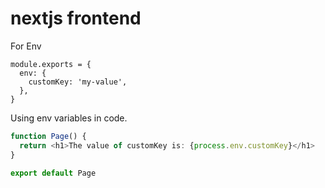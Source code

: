 # nextjs frontend


For Env
```
module.exports = {
  env: {
    customKey: 'my-value',
  },
}
```


Using env variables in code.

```ts
function Page() {
  return <h1>The value of customKey is: {process.env.customKey}</h1>
}

export default Page
```
